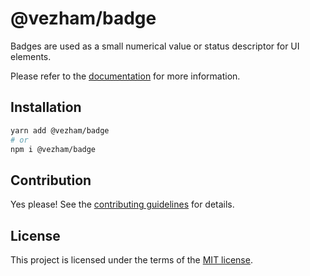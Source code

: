 # @vezham/badge

Badges are used as a small numerical value or status descriptor for UI elements.

Please refer to the [documentation](https://heroui.com/docs/components/badge) for more information.

## Installation

```sh
yarn add @vezham/badge
# or
npm i @vezham/badge
```

## Contribution

Yes please! See the
[contributing guidelines](https://github.com/vezham/heroui/blob/master/CONTRIBUTING.md)
for details.

## License

This project is licensed under the terms of the
[MIT license](https://github.com/vezham/heroui/blob/master/LICENSE).
